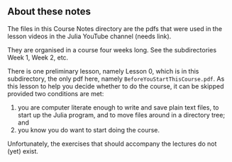 ## About these notes

The files in this Course Notes directory are the pdfs that were used in the lesson videos in the Julia YouTube channel (needs link).

They are organised in a course four weeks long. See the subdirectories Week 1, Week 2, etc.

There is one preliminary lesson, namely Lesson 0, which is in this subdirectory, the only pdf here, namely `BeforeYouStartThisCourse.pdf`. As this lesson to help you decide whether to do the course, it can be skipped provided two conditions are met:
1. you are computer literate enough to write and save plain text files, to start up the Julia program, and to move files around in a directory tree; and
2. you know you do want to start doing the course.

Unfortunately, the exercises that should accompany the lectures do not (yet) exist. 

